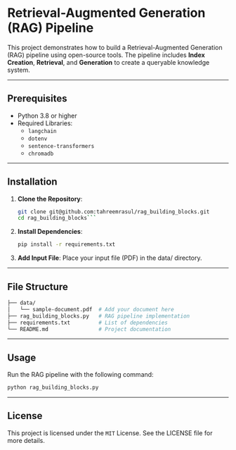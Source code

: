 # Retrieval-Augmented Generation (RAG) Pipeline

This project demonstrates how to build a Retrieval-Augmented Generation (RAG) pipeline using open-source tools. The pipeline includes **Index Creation**, **Retrieval**, and **Generation** to create a queryable knowledge system.

---

## Prerequisites
- Python 3.8 or higher
- Required Libraries:
  - `langchain`
  - `dotenv`
  - `sentence-transformers`
  - `chromadb`

---

## Installation
1. **Clone the Repository**:
   ```bash
   git clone git@github.com:tahreemrasul/rag_building_blocks.git
   cd rag_building_blocks```
2. **Install Dependencies**:
   ```bash
   pip install -r requirements.txt
   ```
3. **Add Input File**: Place your input file (PDF) in the data/ directory.

---

## File Structure
```bash
├── data/
│   └── sample-document.pdf  # Add your document here
├── rag_building_blocks.py   # RAG pipeline implementation
├── requirements.txt         # List of dependencies
└── README.md                # Project documentation
```

---

## Usage
Run the RAG pipeline with the following command:
```bash
python rag_building_blocks.py
```

---

## License
This project is licensed under the `MIT` License. See the LICENSE file for more details.
